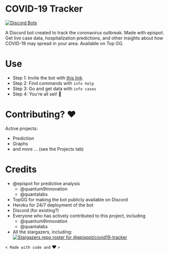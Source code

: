 # COVID-19 Tracker
[![Discord Bots](https://top.gg/api/widget/status/784949651303301150.svg?noavatar=true)](https://top.gg/bot/784949651303301150)

A Discord bot created to track the coronavirus outbreak.
Made with epispot. Get live case data, hospitalization predictions, and other insights about how COVID-19 may spread in your area. Available on Top GG.

# Use

 - Step 1: Invite the bot with [this link](https://discord.com/oauth2/authorize?client_id=784949651303301150&scope=bot&permissions=511040)
 - Step 2: Find commands with `info help`
 - Step 3: Go and get data with `info cases`
 - Step 4: You're all set! :tada:

# Contributing? :heart:

Active projects:
  - Prediction
  - Graphs
  - and more ... (see the Projects tab) 

# Credits

 - @epispot for predictive analysis
   - @quantum9innovation
   - @quantalabs
 - TopGG for making the bot publicly available on Discord
 - Heroku for 24/7 deployment of the bot
 - Discord (for existing?)
 - Everyone who has actively contributed to this project, including
   - @quantum9innovation
   - @quantalabs
 - All the stargazers, including: <br>
 [![Stargazers repo roster for @epispot/covid19-tracker](https://reporoster.com/stars/epispot/covid19-tracker)](https://github.com/epispot/covid19-tracker/stargazers)

`< Made with code and` :heart: `>`
